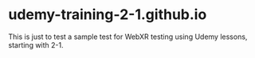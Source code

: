 # udemy-training-2-1.github.io
This is just to test a sample test for WebXR testing using Udemy lessons, starting with 2-1.
